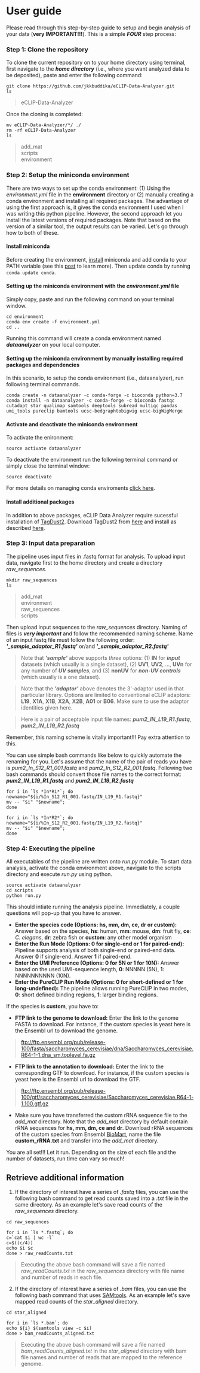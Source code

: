 # User guide
Please read through this step-by-step guide to setup and begin analysis of your data (**very IMPORTANT!!!**). This is a simple ***FOUR*** step process:

### Step 1: Clone the repository
To clone the current repository on to your home directory using terminal, first navigate to the ***home directory*** (i.e., where you want analyzed data to be deposited), paste and enter the following command:
```
git clone https://github.com/jkkbuddika/eCLIP-Data-Analyzer.git
ls
```
> eCLIP-Data-Analyzer       

Once the cloning is completed:
```
mv eCLIP-Data-Analyzer/*/ ./
rm -rf eCLIP-Data-Analyzer
ls
```
> add_mat   
> scripts             
> environment               

### Step 2: Setup the miniconda environment
There are two ways to set up the conda environment: (1) Using the *environment.yml* file in the **environment** directory or (2) manually creating a conda environment and installing all required packages. The advantage of using the first approach is, it gives the conda environment I used when I was writing this python pipeline. However, the second approach let you install the latest versions of required packages. Note that based on the version of a similar tool, the output results can be varied. Let's go through how to both of these.

#### Install miniconda
Before creating the environment, [install](https://conda.io/projects/conda/en/latest/user-guide/install/index.html?highlight=conda) miniconda and add conda to your PATH variable (see this [post](https://developers.google.com/earth-engine/python_install-conda) to learn more). Then update conda by running ```conda update conda```.

#### Setting up the miniconda environment with the *environment.yml* file
Simply copy, paste and run the following command on your terminal window.

```
cd environment
conda env create -f environment.yml
cd ..
```
Running this command will create a conda environment named ***dataanalyzer*** on your local computer.

#### Setting up the miniconda environment by manually installing required packages and dependencies
In this scenario, to setup the conda environment (i.e., dataanalyzer), run following terminal commands.

```
conda create -n dataanalyzer -c conda-forge -c bioconda python=3.7
conda install -n dataanalyzer -c conda-forge -c bioconda fastqc cutadapt star qualimap samtools deeptools subread multiqc pandas umi_tools pureclip bamtools ucsc-bedgraphtobigwig ucsc-bigWigMerge
```
#### Activate and deactivate the miniconda environment
To activate the enironment:
```
source activate dataanalyzer
```
To deactivate the environment run the following terminal command or simply close the terminal window:
```
source deactivate
```

For more details on managing conda enviroments [click here](https://docs.conda.io/projects/conda/en/latest/user-guide/tasks/manage-environments.html#).

#### Install additional packages
In addition to above packages, eCLIP Data Analyzer require sucessful installation of [TagDust2](https://github.com/TimoLassmann/tagdust). Download TagDust2 from [here](https://sourceforge.net/projects/tagdust/) and install as described [here](http://tagdust.sourceforge.net/#install).

### Step 3: Input data preparation
The pipeline uses input files in .fastq format for analysis. To upload input data, navigate first to the home directory and create a directory *raw_sequences*.
```
mkdir raw_sequences
ls
```
> add_mat  
> environment       
> raw_sequences   
> scripts                       

Then upload input sequences to the *raw_sequences* directory. Naming of files is ***very important*** and follow the recommended naming scheme. Name of an input fastq file must follow the following order: ***'_sample_adaptor_R1.fastq'*** or/and ***'_sample_adaptor_R2.fastq'***    

> Note that ***'sample'*** above supports *three* options: (1) **IN** for ***input*** datasets (which usually is a single dataset), (2) **UV1**, **UV2**, ..., **UVn** for any number of ***UV samples***, and (3) **nonUV** for ***non-UV controls*** (which usually is a one dataset).                   

> Note that the ***'adaptor'*** above denotes the 3'-adaptor used in that particular library. Options are limited to conventional eCLIP adaptors: **L19**, **X1A**, **X1B**, **X2A**, **X2B**, **A01** or **B06**. Make sure to use the adaptor identities given here.        

> Here is a pair of acceptable input file names: ***pum2_IN_L19_R1.fastq***, ***pum2_IN_L19_R2.fastq***         

Remember, this naming scheme is vitally important!!! Pay extra attention to this.

You can use simple bash commands like below to quickly automate the renaming for you. Let's assume that the name of the pair of reads you have is *pum2_In_S12_R1_001.fastq* and *pum2_In_S12_R2_001.fastq*. Following two bash commands should convert those file names to the correct format: ***pum2_IN_L19_R1.fastq*** and ***pum2_IN_L19_R2.fastq***

```
for i in `ls *In*R1*`; do
newname="${i/%In_S12_R1_001.fastq/IN_L19_R1.fastq}"
mv -- "$i" "$newname"; 
done

for i in `ls *In*R2*`; do
newname="${i/%In_S12_R2_001.fastq/IN_L19_R2.fastq}"
mv -- "$i" "$newname"; 
done
```

### Step 4: Executing the pipeline
All executables of the pipeline are written onto *run.py* module. To start data analysis, activate the conda environment above, navigate to the scripts directory and execute *run.py* using python.
```
source activate dataanalyzer
cd scripts
python run.py
```
This should intiate running the analysis pipeline. Immediately, a couple questions will pop-up that you have to answer.
- **Enter the species code (Options: hs, mm, dm, ce, dr or custom):** Answer based on the species, **hs**: human, **mm**: mouse, **dm**: fruit fly, **ce**: *C. elegans*, **dr**: zebra fish or **custom**: any other model organism
- **Enter the Run Mode (Options: 0 for single-end or 1 for paired-end):** Pipeline supports analysis of both single-end or paired-end data. Answer **0** if single-end. Answer **1** if paired-end.
- **Enter the UMI Preference (Options: 0 for 5N or 1 for 10N):** Answer based on the used UMI-sequence length, **0**: NNNNN (5N), **1**: NNNNNNNNNN (10N).
- **Enter the PureCLIP Run Mode (Options: 0 for short-defined or 1 for long-undefined):** The pipeline allows running PureCLIP in two modes, **0**: short defined binding regions, **1**: larger binding regions.

If the species is **custom**, you have to:
- **FTP link to the genome to download:** Enter the link to the genome FASTA to download. For instance, if the custom species is yeast here is the Ensembl url to download the genome.
> ftp://ftp.ensembl.org/pub/release-100/fasta/saccharomyces_cerevisiae/dna/Saccharomyces_cerevisiae.R64-1-1.dna_sm.toplevel.fa.gz               

- **FTP link to the annotation to download:** Enter the link to the corresponding GTF to download. For instance, if the custom species is yeast here is the Ensembl url to download the GTF.
> ftp://ftp.ensembl.org/pub/release-100/gtf/saccharomyces_cerevisiae/Saccharomyces_cerevisiae.R64-1-1.100.gtf.gz        

- Make sure you have transferred the custom rRNA sequence file to the *add_mat* directory. Note that the *add_mat* directory by default contain rRNA sequences for **hs, mm, dm, ce and dr**. Download rRNA sequences of the custom species from Ensembl [BioMart](https://www.ensembl.org/biomart/martview/), name the file **custom_rRNA.txt** and transfer into the *add_mat* directory.

You are all set!!! Let it run. Depending on the size of each file and the number of datasets, run time can vary so much!

## Retrieve additional information
1. If the directory of interest have a series of *.fastq* files, you can use the following bash command to get read counts saved into a *.txt* file in the same directory. As an example let's save read counts of the *raw_sequences* directory.
```
cd raw_sequences

for i in `ls *.fastq`; do
c=`cat $i | wc -l`
c=$((c/4))
echo $i $c
done > raw_readCounts.txt
```
> Executing the above bash command will save a file named *raw_readCounts.txt* in the *raw_sequences* directory with file name and number of reads in each file.

2. If the directory of interest have a series of *.bam* files, you can use the following bash command that uses [SAMtools](https://github.com/samtools/samtools). As an example let's save mapped read counts of the *star_aligned* directory.
```
cd star_aligned

for i in `ls *.bam`; do
echo ${i} $(samtools view -c $i)
done > bam_readCounts_aligned.txt
```
> Executing the above bash command will save a file named *bam_readCounts_aligned.txt* in the *star_aligned* directory with bam file names and number of reads that are mapped to the reference genome.
